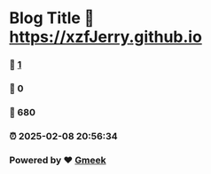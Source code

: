 # Blog Title :link: https://xzfJerry.github.io 
### :page_facing_up: [1](https://xzfJerry.github.io/tag.html) 
### :speech_balloon: 0 
### :hibiscus: 680 
### :alarm_clock: 2025-02-08 20:56:34 
### Powered by :heart: [Gmeek](https://github.com/Meekdai/Gmeek)
